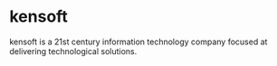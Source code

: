 # kensoft
kensoft is a 21st century information technology company focused at delivering technological solutions.
